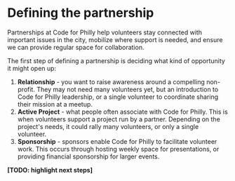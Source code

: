 # Defining the partnership

Partnerships at Code for Philly help volunteers stay connected with important issues in the city, mobilize where support is needed, and ensure we can provide regular space for collaboration.

The first step of defining a partnership is deciding what kind of opportunity it might open up:

1. **Relationship** - you want to raise awareness around a compelling non-profit. They may not need many volunteers yet, but an introduction to Code for Philly leadership, or a single volunteer to coordinate sharing their mission at a meetup.
2. **Active Project** - what people often associate with Code for Philly. This is when volunteers support a project run by a partner. Depending on the project's needs, it could rally many volunteers, or only a single volunteer.
3. **Sponsorship** - sponsors enable Code for Philly to facilitate volunteer work. This occurs through hosting weekly space for presentations, or providing financial sponsorship for larger events.

**\[TODO: highlight next steps\]**

